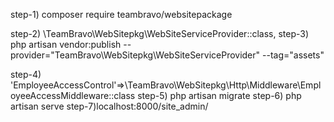step-1)
composer require teambravo/websitepackage

step-2)
	\TeamBravo\WebSitepkg\WebSiteServiceProvider::class,
step-3)
	php artisan vendor:publish --provider="TeamBravo\WebSitepkg\WebSiteServiceProvider" --tag="assets"

step-4)
 'EmployeeAccessControl'=>\TeamBravo\WebSitepkg\Http\Middleware\EmployeeAccessMiddleware::class
step-5)
php artisan migrate
step-6)
php artisan serve
step-7)localhost:8000/site_admin/
